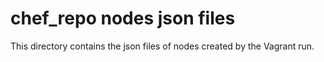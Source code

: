# chef_repo nodes json files

This directory contains the json files of nodes created by the Vagrant run.
